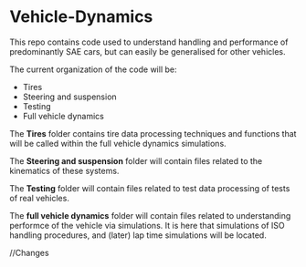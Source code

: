 # Vehicle-Dynamics
This repo contains code used to understand handling and performance of predominantly SAE cars, but can easily be generalised for other vehicles.


The current organization of the code will be:
* Tires
* Steering and suspension 
* Testing
* Full vehicle dynamics

The **Tires** folder contains tire data processing techniques and functions that will be called within the full vehicle dynamics simulations.

The **Steering and suspension** folder will contain files related to the kinematics of these systems.

The **Testing** folder will contain files related to test data processing of tests of real vehicles.

The **full vehicle dynamics** folder will contain files related to understanding performce of the vehicle via simulations. It is here that simulations of ISO handling procedures, and (later) lap time simulations will be located.

//Changes
